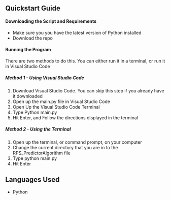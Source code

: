 ## Quickstart Guide
#### Downloading the Script and Requirements
- Make sure you you have the latest version of Python installed
- Download the repo
#### Running the Program
There are two methods to do this. You can either run it in a terminal, or run it in Visual Studio Code
##### Method 1 - Using Visual Studio Code
1. Download Visual Studio Code. You can skip this step if you already have it downloaded
2. Open up the main.py file in Visual Studio Code
3. Open Up the Visual Studio Code Terminal
4. Type Python main.py
5. Hit Enter, and Follow the directions displayed in the terminal
##### Method 2 - Using the Terminal
1. Open up the terminal, or command prompt, on your computer
2. Change the current directory that you are in to the RPS_PredictorAlgorithm file
3. Type python main.py
4. Hit Enter
## Languages Used
- Python
